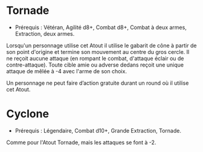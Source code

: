 # Tornade 

- Prérequis : Vétéran, Agilité d8+, Combat d8+, Combat à deux armes, Extraction, deux armes.

Lorsqu'un personnage utilise cet Atout il utilise le gabarit de cône à partir de son point d'origine et termine son mouvement au centre du gros cercle. Il ne reçoit aucune attaque (en rompant le combat, d'attaque éclair ou de contre-attaque). Toute cible amie ou adverse dedans reçoit une unique attaque de mêlée à -4 avec l'arme de son choix.

Un personnage ne peut faire d’action gratuite durant un round où il utilise cet Atout.

# Cyclone 

- Prérequis : Légendaire, Combat d10+, Grande Extraction, Tornade.

Comme pour l'Atout Tornade, mais les attaques se font à -2.
